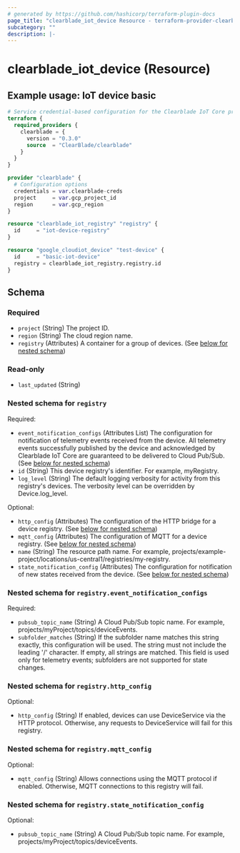 ```yaml
---
# generated by https://github.com/hashicorp/terraform-plugin-docs
page_title: "clearblade_iot_device Resource - terraform-provider-clearblade"
subcategory: ""
description: |-
---
```


# clearblade_iot_device (Resource)

## Example usage: IoT device basic

```terraform
# Service credential-based configuration for the Clearblade IoT Core provider
terraform {
  required_providers {
    clearblade = {
      version = "0.3.0"
      source  = "ClearBlade/clearblade"
    }
  }
}

provider "clearblade" {
  # Configuration options
  credentials = var.clearblade-creds
  project     = var.gcp_project_id
  region      = var.gcp_region
}

resource "clearblade_iot_registry" "registry" {
  id     = "iot-device-registry"
}

resource "google_cloudiot_device" "test-device" {
  id     = "basic-iot-device"
  registry = clearblade_iot_registry.registry.id
}
```

<!-- schema generated by tfplugindocs -->

## Schema

### Required

- `project` (String) The project ID.
- `region` (String) The cloud region name.
- `registry` (Attributes) A container for a group of devices. (See [below for nested schema](#nestedatt--registry))

### Read-only

- `last_updated` (String)

<a id="nestedatt--registry"></a>

### Nested schema for `registry`

Required:

- `event_notification_configs` (Attributes List) The configuration for notification of telemetry events received from the device. All telemetry events successfully published by the device and acknowledged by Clearblade IoT Core are guaranteed to be delivered to Cloud Pub/Sub. (See [below for nested schema](#nestedatt--registry--event_notification_configs))
- `id` (String) This device registry's identifier. For example, myRegistry.
- `log_level` (String) The default logging verbosity for activity from this registry's devices. The verbosity level can be overridden by Device.log_level.

Optional:

- `http_config` (Attributes) The configuration of the HTTP bridge for a device registry. (See [below for nested schema](#nestedatt--registry--http_config))
- `mqtt_config` (Attributes) The configuration of MQTT for a device registry. (See [below for nested schema](#nestedatt--registry--mqtt_config))
- `name` (String) The resource path name. For example, projects/example-project/locations/us-central1/registries/my-registry.
- `state_notification_config` (Attributes) The configuration for notification of new states received from the device. (See [below for nested schema](#nestedatt--registry--state_notification_config))

<a id="nestedatt--registry--event_notification_configs"></a>

### Nested schema for `registry.event_notification_configs`

Required:

- `pubsub_topic_name` (String) A Cloud Pub/Sub topic name. For example, projects/myProject/topics/deviceEvents.
- `subfolder_matches` (String) If the subfolder name matches this string exactly, this configuration will be used. The string must not include the leading '/' character. If empty, all strings are matched. This field is used only for telemetry events; subfolders are not supported for state changes.

<a id="nestedatt--registry--http_config"></a>

### Nested schema for `registry.http_config`

Optional:

- `http_config` (String) If enabled, devices can use DeviceService via the HTTP protocol. Otherwise, any requests to DeviceService will fail for this registry.

<a id="nestedatt--registry--mqtt_config"></a>

### Nested schema for `registry.mqtt_config`

Optional:

- `mqtt_config` (String) Allows connections using the MQTT protocol if enabled. Otherwise, MQTT connections to this registry will fail.

<a id="nestedatt--registry--state_notification_config"></a>

### Nested schema for `registry.state_notification_config`

Optional:

- `pubsub_topic_name` (String) A Cloud Pub/Sub topic name. For example, projects/myProject/topics/deviceEvents.
